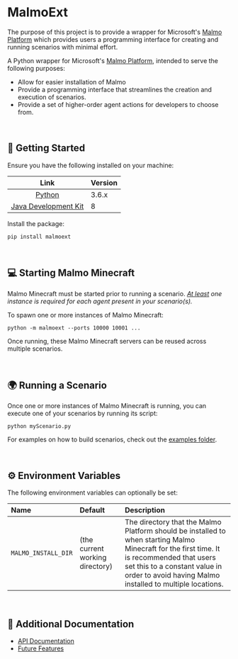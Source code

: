 # MalmoExt

The purpose of this project is to provide a wrapper for Microsoft's [Malmo Platform](https://github.com/microsoft/malmo/tree/master) which provides users a programming interface for creating and running scenarios with minimal effort.

A Python wrapper for Microsoft's [Malmo Platform](https://github.com/microsoft/malmo/tree/master), intended to serve the following purposes:

- Allow for easier installation of Malmo
- Provide a programming interface that streamlines the creation and execution of scenarios.
- Provide a set of higher-order agent actions for developers to choose from.


<br>

## 🔌 Getting Started

Ensure you have the following installed on your machine:

|Link|Version|
|:---:|:---|
|[Python](https://www.python.org/downloads/)|3.6.x|
|[Java Development Kit](https://openjdk.org/projects/jdk8/)|8|

Install the package:

```
pip install malmoext
```

<br>

## 💻 Starting Malmo Minecraft

Malmo Minecraft must be started prior to running a scenario. *<ins>At least</ins> one instance is required for each agent present in your scenario(s).*

To spawn one or more instances of Malmo Minecraft:

```
python -m malmoext --ports 10000 10001 ...
```

Once running, these Malmo Minecraft servers can be reused across multiple scenarios.

<br>

## 🌍 Running a Scenario

Once one or more instances of Malmo Minecraft is running, you can execute one of your scenarios by running its script:

```
python myScenario.py
```

For examples on how to build scenarios, check out the [examples folder](examples).

<br>

## ⚙️ Environment Variables

The following environment variables can optionally be set:

|Name|Default|Description|
|:---|:---|:---|
|`MALMO_INSTALL_DIR`|(the current working directory)|The directory that the Malmo Platform should be installed to when starting Malmo Minecraft for the first time. It is recommended that users set this to a constant value in order to avoid having Malmo installed to multiple locations.|

<br>

## 📃 Additional Documentation

- [API Documentation](./)
- [Future Features](./)